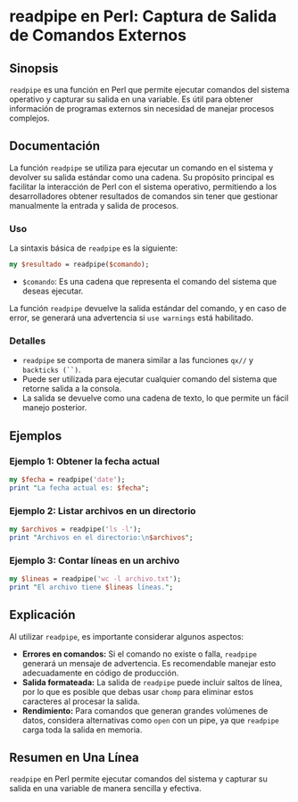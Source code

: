 <!--
Meta Description: # readpipe en Perl: Captura de Salida de Comandos Externos ## Sinopsis `readpipe` es una función en Perl que permite ejecutar comandos del sistema ope...
Meta Keywords: readpipe, salida, que, perl, una
-->

# readpipe en Perl: Captura de Salida de Comandos Externos

## Sinopsis
`readpipe` es una función en Perl que permite ejecutar comandos del sistema operativo y capturar su salida en una variable. Es útil para obtener información de programas externos sin necesidad de manejar procesos complejos.

## Documentación
La función `readpipe` se utiliza para ejecutar un comando en el sistema y devolver su salida estándar como una cadena. Su propósito principal es facilitar la interacción de Perl con el sistema operativo, permitiendo a los desarrolladores obtener resultados de comandos sin tener que gestionar manualmente la entrada y salida de procesos.

### Uso
La sintaxis básica de `readpipe` es la siguiente:

```perl
my $resultado = readpipe($comando);
```

- `$comando`: Es una cadena que representa el comando del sistema que deseas ejecutar.

La función `readpipe` devuelve la salida estándar del comando, y en caso de error, se generará una advertencia si `use warnings` está habilitado.

### Detalles
- `readpipe` se comporta de manera similar a las funciones `qx//` y `backticks (``)`.
- Puede ser utilizada para ejecutar cualquier comando del sistema que retorne salida a la consola.
- La salida se devuelve como una cadena de texto, lo que permite un fácil manejo posterior.

## Ejemplos
### Ejemplo 1: Obtener la fecha actual
```perl
my $fecha = readpipe('date');
print "La fecha actual es: $fecha";
```

### Ejemplo 2: Listar archivos en un directorio
```perl
my $archivos = readpipe('ls -l');
print "Archivos en el directorio:\n$archivos";
```

### Ejemplo 3: Contar líneas en un archivo
```perl
my $lineas = readpipe('wc -l archivo.txt');
print "El archivo tiene $lineas líneas.";
```

## Explicación
Al utilizar `readpipe`, es importante considerar algunos aspectos:

- **Errores en comandos:** Si el comando no existe o falla, `readpipe` generará un mensaje de advertencia. Es recomendable manejar esto adecuadamente en código de producción.
- **Salida formateada:** La salida de `readpipe` puede incluir saltos de línea, por lo que es posible que debas usar `chomp` para eliminar estos caracteres al procesar la salida.
- **Rendimiento:** Para comandos que generan grandes volúmenes de datos, considera alternativas como `open` con un pipe, ya que `readpipe` carga toda la salida en memoria.

## Resumen en Una Línea
`readpipe` en Perl permite ejecutar comandos del sistema y capturar su salida en una variable de manera sencilla y efectiva.